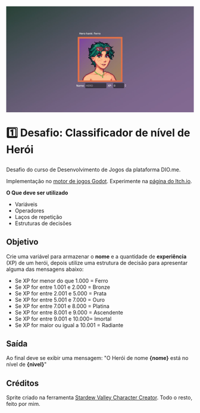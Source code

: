 <h1>
    <a href="https://gersonfedutra.itch.io/hero-level-classifier">
        <img src="./screenshot.png">
    </a>
    <p>1️⃣ Desafio: Classificador de nível de Herói</p>
</h1>

Desafio do curso de Desenvolvimento de Jogos da plataforma DIO.me.

Implementação no [motor de jogos Godot](https://godotengine.org/). Experimente na [página do Itch.io](https://gersonfedutra.itch.io/hero-level-classifier).

**O Que deve ser utilizado**

- Variáveis
- Operadores
- Laços de repetição
- Estruturas de decisões

## Objetivo

Crie uma variável para armazenar o **nome** e a quantidade de **experiência**
(XP) de um herói, depois utilize uma estrutura de decisão para apresentar alguma
das mensagens abaixo:

- Se XP for menor do que 1.000 = Ferro
- Se XP for entre 1.001 e 2.000 = Bronze
- Se XP for entre 2.001 e 5.000 = Prata
- Se XP for entre 5.001 e 7.000 = Ouro
- Se XP for entre 7.001 e 8.000 = Platina
- Se XP for entre 8.001 e 9.000 = Ascendente
- Se XP for entre 9.001 e 10.000= Imortal
- Se XP for maior ou igual a 10.001 = Radiante

## Saída

Ao final deve se exibir uma mensagem:
"O Herói de nome **{nome}** está no nível de **{nivel}**"


## Créditos

Sprite criado na ferramenta [Stardew Valley Character Creator](https://jazzybee.itch.io/sdvcharactercreator).
Todo o resto, feito por mim.
